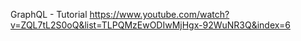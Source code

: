 GraphQL - Tutorial
https://www.youtube.com/watch?v=ZQL7tL2S0oQ&list=TLPQMzEwODIwMjHgx-92WuNR3Q&index=6